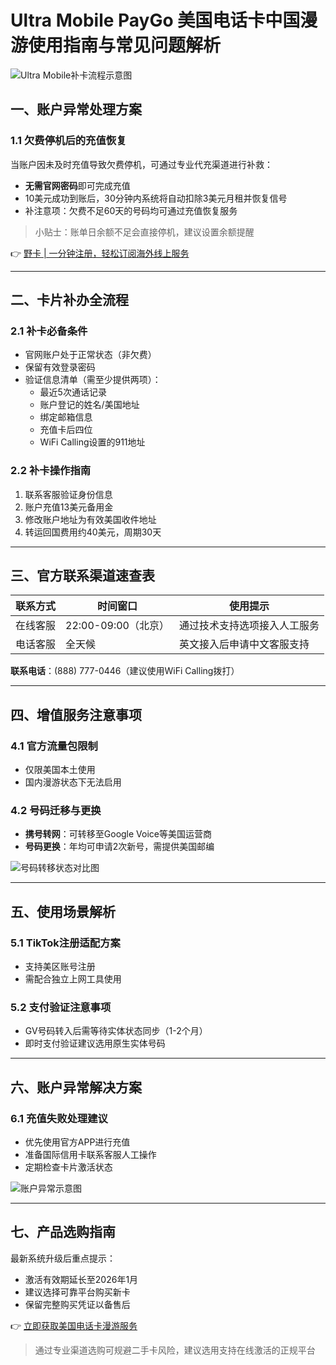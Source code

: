 # Ultra Mobile PayGo 美国电话卡中国漫游使用指南与常见问题解析

![Ultra Mobile补卡流程示意图](https://bbtdd.com/wp-content/uploads/img/200889695.webp)

## 一、账户异常处理方案
### 1.1 欠费停机后的充值恢复
当账户因未及时充值导致欠费停机，可通过专业代充渠道进行补救：
- **无需官网密码**即可完成充值
- 10美元成功到账后，30分钟内系统将自动扣除3美元月租并恢复信号
- 补注意项：欠费不足60天的号码均可通过充值恢复服务

> 小贴士：账单日余额不足会直接停机，建议设置余额提醒

👉 [野卡 | 一分钟注册，轻松订阅海外线上服务](https://bbtdd.com/yeka)

---

## 二、卡片补办全流程
### 2.1 补卡必备条件
- 官网账户处于正常状态（非欠费）
- 保留有效登录密码
- 验证信息清单（需至少提供两项）：
  - 最近5次通话记录
  - 账户登记的姓名/美国地址
  - 绑定邮箱信息
  - 充值卡后四位
  - WiFi Calling设置的911地址

### 2.2 补卡操作指南
1. 联系客服验证身份信息
2. 账户充值13美元备用金
3. 修改账户地址为有效美国收件地址
4. 转运回国费用约40美元，周期30天

---

## 三、官方联系渠道速查表
| 联系方式       | 时间窗口           | 使用提示                     |
|----------------|--------------------|------------------------------|
| 在线客服       | 22:00-09:00（北京）| 通过技术支持选项接入人工服务  |
| 电话客服       | 全天候            | 英文接入后申请中文客服支持   |

**联系电话**：(888) 777-0446（建议使用WiFi Calling拨打）

---

## 四、增值服务注意事项
### 4.1 官方流量包限制
- 仅限美国本土使用
- 国内漫游状态下无法启用

### 4.2 号码迁移与更换
- **携号转网**：可转移至Google Voice等美国运营商
- **号码更换**：年均可申请2次新号，需提供美国邮编

![号码转移状态对比图](https://bbtdd.com/wp-content/uploads/img/66940081318.webp)

---

## 五、使用场景解析
### 5.1 TikTok注册适配方案
- 支持美区账号注册
- 需配合独立上网工具使用

### 5.2 支付验证注意事项
- GV号码转入后需等待实体状态同步（1-2个月）
- 即时支付验证建议选用原生实体号码

---

## 六、账户异常解决方案
### 6.1 充值失败处理建议
- 优先使用官方APP进行充值
- 准备国际信用卡联系客服人工操作
- 定期检查卡片激活状态

![账户异常示意图](https://bbtdd.com/wp-content/uploads/img/96722918.webp)

---

## 七、产品选购指南
最新系统升级后重点提示：
- 激活有效期延长至2026年1月
- 建议选择可靠平台购买新卡
- 保留完整购买凭证以备售后

👉 [立即获取美国电话卡漫游服务](https://bbtdd.com/yeka)

> 通过专业渠道选购可规避二手卡风险，建议选用支持在线激活的正规平台
